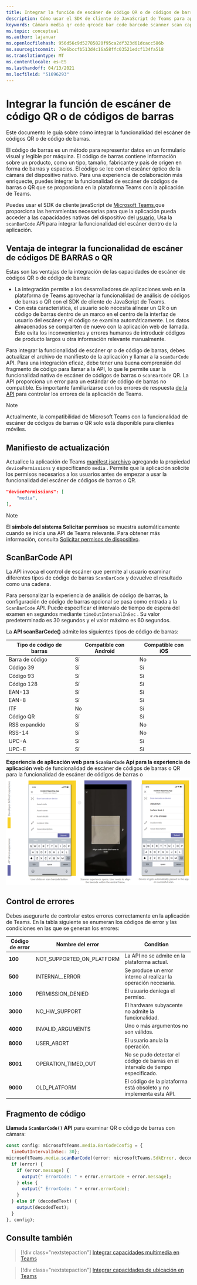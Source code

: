 ```yaml
---
title: Integrar la función de escáner de código QR o de códigos de barras
description: Cómo usar el SDK de cliente de JavaScript de Teams para aprovechar la funcionalidad del escáner de códigos de barras o QR
keywords: Cámara media qr code qrcode bar code barcode scanner scan capabilities native device permissions
ms.topic: conceptual
ms.author: lajanuar
ms.openlocfilehash: 956d56c9d52785820f95ca2df323d61dcacc586b
ms.sourcegitcommit: 79e6bccfb513d4c16a58ffc03521edcf134fa518
ms.translationtype: MT
ms.contentlocale: es-ES
ms.lasthandoff: 04/13/2021
ms.locfileid: "51696293"
---
```

# <a name="integrate-qr-or-barcode-scanner-capability"></a>Integrar la función de escáner de código QR o de códigos de barras 

Este documento le guía sobre cómo integrar la funcionalidad del escáner de códigos QR o de código de barras. 

El código de barras es un método para representar datos en un formulario visual y legible por máquina. El código de barras contiene información sobre un producto, como un tipo, tamaño, fabricante y país de origen en forma de barras y espacios. El código se lee con el escáner óptico de la cámara del dispositivo nativo. Para una experiencia de colaboración más enriquecte, puedes integrar la funcionalidad de escáner de códigos de barras o QR que se proporciona en la plataforma Teams con la aplicación de Teams.   

Puedes usar el SDK de cliente javaScript de [Microsoft Teams,](/javascript/api/overview/msteams-client?view=msteams-client-js-latest&preserve-view=true)que proporciona las herramientas necesarias para que la aplicación pueda acceder a las capacidades nativas del dispositivo del [usuario.](native-device-permissions.md) Usa la `scanBarCode` API para integrar la funcionalidad del escáner dentro de la aplicación. 

## <a name="advantage-of-integrating-qr-or-barcode-scanner-capability"></a>Ventaja de integrar la funcionalidad de escáner de códigos DE BARRAS o QR

Estas son las ventajas de la integración de las capacidades de escáner de códigos QR o de código de barras: 

* La integración permite a los desarrolladores de aplicaciones web en la plataforma de Teams aprovechar la funcionalidad de análisis de códigos de barras o QR con el SDK de cliente de JavaScript de Teams.
* Con esta característica, el usuario solo necesita alinear un QR o un código de barras dentro de un marco en el centro de la interfaz de usuario del escáner y el código se examina automáticamente. Los datos almacenados se comparten de nuevo con la aplicación web de llamada. Esto evita los inconvenientes y errores humanos de introducir códigos de producto largos u otra información relevante manualmente.

Para integrar la funcionalidad de escáner qr o de código de barras, debes actualizar el archivo de manifiesto de la aplicación y llamar a la `scanBarCode` API. Para una integración eficaz, debe [](#code-snippet) tener una buena comprensión del fragmento de código para llamar a la API, lo que le permite usar la funcionalidad nativa de escáner de códigos de barras o `scanBarCode` QR. La API proporciona un error para un estándar de código de barras no compatible.
Es importante familiarizarse con los errores de respuesta [de la API](#error-handling) para controlar los errores de la aplicación de Teams.

> [!NOTE] 
> Actualmente, la compatibilidad de Microsoft Teams con la funcionalidad de escáner de códigos de barras o QR solo está disponible para clientes móviles.

## <a name="update-manifest"></a>Manifiesto de actualización

Actualice la aplicación de Teams [manifest.jsarchivo](../../resources/schema/manifest-schema.md#devicepermissions) agregando la propiedad `devicePermissions` y especificando `media` . Permite que la aplicación solicite los permisos necesarios a los usuarios antes de empezar a usar la funcionalidad del escáner de códigos de barras o QR.

``` json
"devicePermissions": [
    "media",
],
```

> [!NOTE]
> El **símbolo del sistema Solicitar permisos** se muestra automáticamente cuando se inicia una API de Teams relevante. Para obtener más información, consulta [Solicitar permisos de dispositivo](native-device-permissions.md).

## <a name="scanbarcode-api"></a>ScanBarCode API

La API invoca el control de escáner que permite al usuario examinar diferentes tipos de código de barras `ScanBarCode` y devuelve el resultado como una cadena.

Para personalizar la experiencia de análisis de código de barras, la configuración de código de barras opcional se pasa como entrada a la `ScanBarCode` API. Puede especificar el intervalo de tiempo de espera del examen en segundos mediante `timeOutIntervalInSec` . Su valor predeterminado es 30 segundos y el valor máximo es 60 segundos.

La **API scanBarCode()** admite los siguientes tipos de código de barras:

| Tipo de código de barras | Compatible con Android | Compatible con iOS |
| ---------- | ---------- | ------------ |
| Barra de código | Sí | No |
| Código 39 | Sí | Sí | 
| Código 93 | Sí | Sí |
| Código 128 | Sí | Sí |
| EAN-13 | Sí | Sí |
| EAN-8 | Sí | Sí |
| ITF | No | Sí |
| Código QR | Sí | Sí |
| RSS expandido | Sí | No |
| RSS-14 | Sí | No |
| UPC-A | Sí | Sí |
| UPC-E | Sí | Sí |

**Experiencia de aplicación web para `ScanBarCode` Api para la experiencia de aplicación** web de funcionalidad de escáner de códigos de barras o QR para la funcionalidad de escáner de códigos de barras o 
 ![ qr](../../assets/images/tabs/qr-barcode-scanner-capability.png)

## <a name="error-handling"></a>Control de errores

Debes asegurarte de controlar estos errores correctamente en la aplicación de Teams. En la tabla siguiente se enumeran los códigos de error y las condiciones en las que se generan los errores: 

|Código de error |  Nombre del error     | Condition|
| --------- | --------------- | -------- |
| **100** | NOT_SUPPORTED_ON_PLATFORM | La API no se admite en la plataforma actual.|
| **500** | INTERNAL_ERROR | Se produce un error interno al realizar la operación necesaria.|
| **1000** | PERMISSION_DENIED |El usuario deniega el permiso.|
| **3000** | NO_HW_SUPPORT | El hardware subyacente no admite la funcionalidad.|
| **4000** | INVALID_ARGUMENTS | Uno o más argumentos no son válidos.|
| **8000** | USER_ABORT |El usuario anula la operación.|
| **8001** | OPERATION_TIMED_OUT | No se pudo detectar el código de barras en el intervalo de tiempo especificado.|
| **9000** | OLD_PLATFORM | El código de la plataforma está obsoleto y no implementa esta API.|

## <a name="code-snippet"></a>Fragmento de código

**Llamada `ScanBarCode()` API** para examinar QR o código de barras con cámara:

```javascript
const config: microsoftTeams.media.BarCodeConfig = {
  timeOutIntervalInSec: 30};
microsoftTeams.media.scanBarCode((error: microsoftTeams.SdkError, decodedText: string) => {
  if (error) {
    if (error.message) {
      output(" ErrorCode: " + error.errorCode + error.message);
    } else {
      output(" ErrorCode: " + error.errorCode);
    }
  } else if (decodedText) {
    output(decodedText);
  }
}, config);
```

## <a name="see-also"></a>Consulte también

> [!div class="nextstepaction"]
> [Integrar capacidades multimedia en Teams](mobile-camera-image-permissions.md)

> [!div class="nextstepaction"]
> [Integrar capacidades de ubicación en Teams](location-capability.md)
